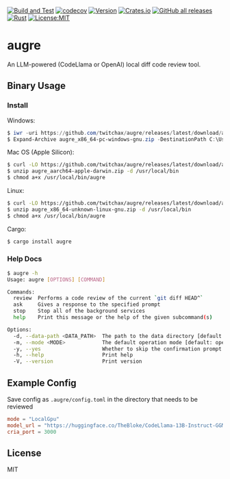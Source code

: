 [![Build and Test](https://github.com/twitchax/augre/actions/workflows/build.yml/badge.svg)](https://github.com/twitchax/augre/actions/workflows/build.yml)
[![codecov](https://codecov.io/gh/twitchax/augre/branch/main/graph/badge.svg?token=35MZN0YFZF)](https://codecov.io/gh/twitchax/augre)
[![Version](https://img.shields.io/crates/v/augre.svg)](https://crates.io/crates/augre)
[![Crates.io](https://img.shields.io/crates/d/augre?label=crate)](https://crates.io/crates/augre)
[![GitHub all releases](https://img.shields.io/github/downloads/twitchax/augre/total?label=binary)](https://github.com/twitchax/augre/releases)
[![Rust](https://img.shields.io/badge/rust-nightly-blue.svg?maxAge=3600)](https://github.com/twitchax/augre)
[![License:MIT](https://img.shields.io/badge/License-MIT-yellow.svg)](https://opensource.org/licenses/MIT)

# augre

An LLM-powered (CodeLlama or OpenAI) local diff code review tool.

## Binary Usage

### Install

Windows:

```powershell
$ iwr -uri https://github.com/twitchax/augre/releases/latest/download/augre_x86_64-pc-windows-gnu.zip -OutFile "augre_x86_64-pc-windows-gnu.zip"
$ Expand-Archive augre_x86_64-pc-windows-gnu.zip -DestinationPath C:\Users\%USERNAME%\AppData\Local\Programs\augre
```

Mac OS (Apple Silicon):

```bash
$ curl -LO https://github.com/twitchax/augre/releases/latest/download/augre_aarch64-apple-darwin.zip
$ unzip augre_aarch64-apple-darwin.zip -d /usr/local/bin
$ chmod a+x /usr/local/bin/augre
```

Linux:

```bash
$ curl -LO https://github.com/twitchax/augre/releases/latest/download/augre_x86_64-unknown-linux-gnu.zip
$ unzip augre_x86_64-unknown-linux-gnu.zip -d /usr/local/bin
$ chmod a+x /usr/local/bin/augre
```

Cargo:

```bash
$ cargo install augre
```

### Help Docs

```bash
$ augre -h
Usage: augre [OPTIONS] [COMMAND]

Commands:
  review  Performs a code review of the current `git diff HEAD^`
  ask     Gives a response to the specified prompt
  stop    Stop all of the background services
  help    Print this message or the help of the given subcommand(s)

Options:
  -d, --data-path <DATA_PATH>  The path to the data directory [default: .augre]
  -m, --mode <MODE>            The default operation mode [default: openai]
  -y, --yes                    Whether to skip the confirmation prompt
  -h, --help                   Print help
  -V, --version                Print version
```

## Example Config

Save config as `.augre/config.toml` in the directory that needs to be reviewed

```toml
mode = "LocalGpu"
model_url = "https://huggingface.co/TheBloke/CodeLlama-13B-Instruct-GGML/resolve/main/codellama-13b-instruct.ggmlv3.Q3_K_M.bin"
cria_port = 3000
```

## License

MIT
